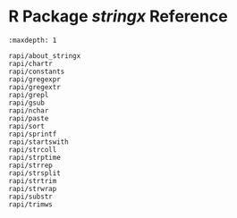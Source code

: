 R Package *stringx* Reference
=============================

```{toctree}
:maxdepth: 1

rapi/about_stringx
rapi/chartr
rapi/constants
rapi/gregexpr
rapi/gregextr
rapi/grepl
rapi/gsub
rapi/nchar
rapi/paste
rapi/sort
rapi/sprintf
rapi/startswith
rapi/strcoll
rapi/strptime
rapi/strrep
rapi/strsplit
rapi/strtrim
rapi/strwrap
rapi/substr
rapi/trimws
```
